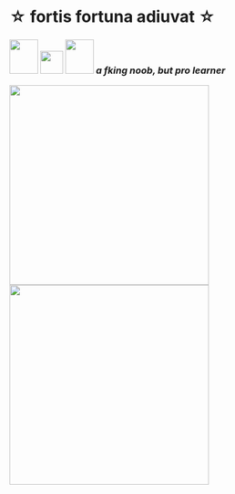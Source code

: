 # ☆ fortis fortuna adiuvat ☆
### <img src="https://media.tenor.com/5Vcv84Ftrk8AAAAj/akm-ak-47.webp" width="50" height="60"/> <img src="https://c.tenor.com/jb7ht-6CIpsAAAAM/old-man-crazy.webp" width="40" height="40" /> <img src="https://media.tenor.com/5Vcv84Ftrk8AAAAj/akm-ak-47.webp" width="50" height="60" /> *a fking noob, but pro learner* 
<img src="https://media0.giphy.com/media/v1.Y2lkPTc5MGI3NjExemFnOGp5Y2Flb2wxaDAydmxlYWs0dGdzbTc0MTd5amgzN2xzNDlqdCZlcD12MV9pbnRlcm5hbF9naWZfYnlfaWQmY3Q9Zw/13HBDT4QSTpveU/giphy.webp" width="350" /> <img src="https://media.giphy.com/media/vFKqnCdLPNOKc/giphy.webp" width="350" />
